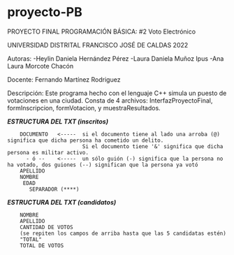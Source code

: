 # proyecto-PB
PROYECTO FINAL PROGRAMACIÓN BÁSICA: #2 Voto Electrónico

UNIVERSIDAD DISTRITAL FRANCISCO JOSÉ DE CALDAS
				          	2022
                    
Autoras: 
		-Heylin Daniela Hernández Pérez
		-Laura Daniela Muñoz Ipus
		-Ana Laura Morcote Chacón
		
Docente: Fernando Martínez Rodriguez

Descripción: Este programa hecho con el lenguaje C++ simula un puesto de votaciones en una ciudad. Consta de 4 archivos: InterfazProyectoFinal, formInscripcion, formVotacion, y muestraResultados.

***ESTRUCTURA DEL TXT (inscritos)***

		DOCUMENTO   <-----  si el documento tiene al lado una arroba (@) significa que dicha persona ha cometido un delito. 
							Si el documento tiene '&' significa que dicha persona es militar activo.
		  - ó --    <-----  un sólo guión (-) significa que la persona no ha votado, dos guiones (--) significan que la persona ya votó
		APELLIDO
		NOMBRE
		 EDAD
           SEPARADOR (****)
    
 ***ESTRUCTURA DEL TXT (candidatos)***

		NOMBRE 
		APELLIDO
		CANTIDAD DE VOTOS
		(se repiten los campos de arriba hasta que las 5 candidatas estén)
		"TOTAL"
		TOTAL DE VOTOS

